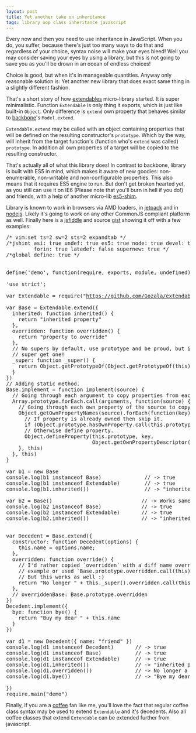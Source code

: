 ```yaml
---
layout: post
title: Yet another take on inheritance
tags: library oop class inheritance javascript
---
```


Every now and then you need to use inheritance in JavaScript. When you do, you
suffer, because there's just too many ways to do that and regardless of your
choice, syntax noise will make your eyes bleed! Well you may consider saving
your eyes by using a library, but this is not going to save you as you'll be
drown in an ocean of endless choices!

Choice is good, but when it's in manageable quantities. Anyway only reasonable
solution is: Yet another new library that does exact same thing in a slightly
different fashion.

That's a short story of how [extendables] micro-library started. It is super
minimalistic. Function `Extendable` is only thing it exports, which is just
like built-in `Object`. Only difference is `extend` own property that behaves
similar to [backbone]'s `Model.extend`.

`Extendable.extend` may be called with an object containing properties that will
be defined on the resulting constructor's `prototype`. Which by the way, will
inherit from the target function's (function who's `extend` was called)
`prototype`. In addition all own properties of a target will be copied to the
resulting constructor.

That's actually all of what this library does! In contrast to backbone, library
is built with ES5 in mind, which makes it aware of new goodies: non-enumerable,
non-writable and non-configurable properties. This also means that it requires
ES5 engine to run. But don't get broken hearted yet, as you still can use it
on IE6 (Please note that you'll burn in hell if you do!) and friends, with a
help of another micro-lib [es5-shim].

Library is known to work in browsers via AMD loaders, in [jetpack] and in
[nodejs]. Likely it's going to work on any other CommonJS compliant platform
as well. Finally here is a [jsfiddle] and source [gist] showing it off
with a few examples:

<pre>
<span class="Comment">/* vim:set ts=2 sw=2 sts=2 expandtab */</span>
<span class="Comment">/*jshint asi: true undef: true es5: true node: true devel: true</span>
<span class="Comment">         forin: true latedef: false supernew: true */</span>
<span class="Comment">/*global define: true */</span>


define<span class="Parens">(</span><span class="String">'demo'</span><span class="Operators">,</span> <span class="Function">function</span><span class="Parens">(</span><span class="Keyword">require</span><span class="Operators">,</span> <span class="Keyword">exports</span><span class="Operators">,</span> module<span class="Operators">,</span> <span class="Keyword">undefined</span><span class="Parens">)</span> <span class="Braces">{</span>

<span class="String">'use strict'</span><span class="Operators">;</span>

<span class="Identifier">var</span> Extendable <span class="Operators">=</span> <span class="Keyword">require</span><span class="Parens">(</span><span class="String">&quot;<a href="https://github.com/Gozala/extendables/raw/v0.1.2/lib/extendables.js">https://github.com/Gozala/extendables/raw/v0.1.2/lib/extendables.js</a>&quot;</span><span class="Parens">)</span><span class="Operators">.</span>Extendable

<span class="Identifier">var</span> Base <span class="Operators">=</span> Extendable<span class="Operators">.</span>extend<span class="Parens">(</span><span class="Braces">{</span>
  inherited<span class="Operators">:</span> <span class="Function">function</span> inherited<span class="Parens">()</span> <span class="Braces">{</span>
    <span class="Statement">return</span> <span class="String">&quot;inherited property&quot;</span>
  <span class="Braces">}</span><span class="Operators">,</span>
  overridden<span class="Operators">:</span> <span class="Function">function</span> overridden<span class="Parens">()</span> <span class="Braces">{</span>
    <span class="Statement">return</span> <span class="String">&quot;property to override&quot;</span>
  <span class="Braces">}</span><span class="Operators">,</span>
  <span class="Comment">// No supers by default, use prototype and be proud, but if you really want</span>
  <span class="Comment">// super get one!</span>
  _super<span class="Operators">:</span> <span class="Function">function</span> _super<span class="Parens">()</span> <span class="Braces">{</span>
    <span class="Statement">return</span> <span class="Type">Object</span><span class="Operators">.</span>getPrototypeOf<span class="Parens">(</span><span class="Type">Object</span><span class="Operators">.</span>getPrototypeOf<span class="Parens">(</span><span class="Keyword">this</span><span class="Parens">))</span>
  <span class="Braces">}</span>
<span class="Braces">}</span><span class="Parens">)</span>
<span class="Comment">// Adding static method.</span>
Base<span class="Operators">.</span>implement <span class="Operators">=</span> <span class="Function">function</span> implement<span class="Parens">(</span>source<span class="Parens">)</span> <span class="Braces">{</span>
  <span class="Comment">// Going through each argument to copy properties from each source.</span>
  <span class="Type">Array</span><span class="Operators">.</span><span class="Keyword">prototype</span><span class="Operators">.</span>forEach<span class="Operators">.</span>call<span class="Parens">(</span><span class="Keyword">arguments</span><span class="Operators">,</span> <span class="Function">function</span><span class="Parens">(</span>source<span class="Parens">)</span> <span class="Braces">{</span>
    <span class="Comment">// Going through each own property of the source to copy it.</span>
    <span class="Type">Object</span><span class="Operators">.</span>getOwnPropertyNames<span class="Parens">(</span>source<span class="Parens">)</span><span class="Operators">.</span>forEach<span class="Parens">(</span><span class="Function">function</span><span class="Parens">(</span>key<span class="Parens">)</span> <span class="Braces">{</span>
      <span class="Comment">// If property is already owned then skip it.</span>
      <span class="Statement">if</span> <span class="Parens">(</span><span class="Type">Object</span><span class="Operators">.</span><span class="Keyword">prototype</span><span class="Operators">.</span>hasOwnProperty<span class="Operators">.</span>call<span class="Parens">(</span><span class="Keyword">this</span><span class="Operators">.</span><span class="Keyword">prototype</span><span class="Operators">,</span> key<span class="Parens">))</span> <span class="Statement">return</span> <span class="Keyword">null</span>
      <span class="Comment">// Otherwise define property.</span>
      <span class="Type">Object</span><span class="Operators">.</span>defineProperty<span class="Parens">(</span><span class="Keyword">this</span><span class="Operators">.</span><span class="Keyword">prototype</span><span class="Operators">,</span> key<span class="Operators">,</span>
                            <span class="Type">Object</span><span class="Operators">.</span>getOwnPropertyDescriptor<span class="Parens">(</span>source<span class="Operators">,</span> key<span class="Parens">))</span>
    <span class="Braces">}</span><span class="Operators">,</span> <span class="Keyword">this</span><span class="Parens">)</span>
  <span class="Braces">}</span><span class="Operators">,</span> <span class="Keyword">this</span><span class="Parens">)</span>
<span class="Braces">}</span>

<span class="Identifier">var</span> b1 <span class="Operators">=</span> <span class="Operator">new</span> Base
<span class="Keyword">console</span><span class="Operators">.</span>log<span class="Parens">(</span>b1 <span class="Operator">instanceof</span> Base<span class="Parens">)</span>              <span class="Comment">// -&gt; true</span>
<span class="Keyword">console</span><span class="Operators">.</span>log<span class="Parens">(</span>b1 <span class="Operator">instanceof</span> Extendable<span class="Parens">)</span>        <span class="Comment">// -&gt; true</span>
<span class="Keyword">console</span><span class="Operators">.</span>log<span class="Parens">(</span>b1<span class="Operators">.</span>inherited<span class="Parens">())</span>                  <span class="Comment">// -&gt; &quot;inherited property&quot;</span>

<span class="Identifier">var</span> b2 <span class="Operators">=</span> Base<span class="Parens">()</span>                             <span class="Comment">// -&gt; Works same as without `new`</span>
<span class="Keyword">console</span><span class="Operators">.</span>log<span class="Parens">(</span>b2 <span class="Operator">instanceof</span> Base<span class="Parens">)</span>             <span class="Comment">// -&gt; true</span>
<span class="Keyword">console</span><span class="Operators">.</span>log<span class="Parens">(</span>b2 <span class="Operator">instanceof</span> Extendable<span class="Parens">)</span>       <span class="Comment">// -&gt; true</span>
<span class="Keyword">console</span><span class="Operators">.</span>log<span class="Parens">(</span>b2<span class="Operators">.</span>inherited<span class="Parens">())</span>                 <span class="Comment">// -&gt; &quot;inherited property&quot;</span>


<span class="Identifier">var</span> Decedent <span class="Operators">=</span> Base<span class="Operators">.</span>extend<span class="Parens">(</span><span class="Braces">{</span>
  <span class="Keyword">constructor</span><span class="Operators">:</span> <span class="Function">function</span> Decedent<span class="Parens">(</span>options<span class="Parens">)</span> <span class="Braces">{</span>
    <span class="Keyword">this</span><span class="Operators">.</span>name <span class="Operators">=</span> options<span class="Operators">.</span>name<span class="Operators">;</span>
  <span class="Braces">}</span><span class="Operators">,</span>
  overridden<span class="Operators">:</span> <span class="Function">function</span> override<span class="Parens">()</span> <span class="Braces">{</span>
    <span class="Comment">// I'd rather copied `overridden` with a diff name overriddenBase for</span>
    <span class="Comment">// example or used `Base.prototype.overridden.call(this)`</span>
    <span class="Comment">// But this works as well :)</span>
    <span class="Statement">return</span> <span class="String">&quot;No longer &quot;</span> <span class="Operators">+</span> <span class="Keyword">this</span><span class="Operators">.</span>_super<span class="Parens">()</span><span class="Operators">.</span>overridden<span class="Operators">.</span>call<span class="Parens">(</span><span class="Keyword">this</span><span class="Parens">)</span>
  <span class="Braces">}</span><span class="Operators">,</span>
  <span class="Comment">// overriddenBase: Base.prototype.overridden</span>
<span class="Braces">}</span><span class="Parens">)</span>
Decedent<span class="Operators">.</span>implement<span class="Parens">(</span><span class="Braces">{</span>
  bye<span class="Operators">:</span> <span class="Function">function</span> bye<span class="Parens">()</span> <span class="Braces">{</span>
    <span class="Statement">return</span> <span class="String">&quot;Buy my dear &quot;</span> <span class="Operators">+</span> <span class="Keyword">this</span><span class="Operators">.</span>name
  <span class="Braces">}</span>
<span class="Braces">}</span><span class="Parens">)</span>

<span class="Identifier">var</span> d1 <span class="Operators">=</span> <span class="Operator">new</span> Decedent<span class="Parens">(</span><span class="Braces">{</span> name<span class="Operators">:</span> <span class="String">&quot;friend&quot;</span> <span class="Braces">}</span><span class="Parens">)</span>
<span class="Keyword">console</span><span class="Operators">.</span>log<span class="Parens">(</span>d1 <span class="Operator">instanceof</span> Decedent<span class="Parens">)</span>       <span class="Comment">// -&gt; true</span>
<span class="Keyword">console</span><span class="Operators">.</span>log<span class="Parens">(</span>d1 <span class="Operator">instanceof</span> Base<span class="Parens">)</span>           <span class="Comment">// -&gt; true</span>
<span class="Keyword">console</span><span class="Operators">.</span>log<span class="Parens">(</span>d1 <span class="Operator">instanceof</span> Extendable<span class="Parens">)</span>     <span class="Comment">// -&gt; true</span>
<span class="Keyword">console</span><span class="Operators">.</span>log<span class="Parens">(</span>d1<span class="Operators">.</span>inherited<span class="Parens">())</span>               <span class="Comment">// -&gt; &quot;inherited property&quot;</span>
<span class="Keyword">console</span><span class="Operators">.</span>log<span class="Parens">(</span>d1<span class="Operators">.</span>overridden<span class="Parens">())</span>              <span class="Comment">// -&gt; No longer a property to override</span>
<span class="Keyword">console</span><span class="Operators">.</span>log<span class="Parens">(</span>d1<span class="Operators">.</span>bye<span class="Parens">())</span>                     <span class="Comment">// -&gt; &quot;Bye my dear friend&quot;</span>

<span class="Braces">}</span><span class="Parens">)</span>
<span class="Keyword">require</span><span class="Operators">.</span>main<span class="Parens">(</span><span class="String">&quot;demo&quot;</span><span class="Parens">)</span>
</pre>

Finally, if you are a [coffee] fan like me, you'll love the fact that regular
coffee class syntax may be used to extend `Extendable` and it's decedents. Also
all coffee classes that extend `Extendable` can be extended further from
javascript.

[extendables]:https://github.com/Gozala/extendables
[backbone]:http://documentcloud.github.com/backbone/
[es5-shim]:https://github.com/kriskowal/es5-shim
[jetpack]:https://jetpack.mozillalabs.com/
[nodejs]:http://nodejs.org/
[jsfiddle]:http://jsfiddle.net/gh/gist/jquery/edge/937354/
[gist]:https://gist.github.com/937354
[coffee]:http://jashkenas.github.com/coffee-script/
